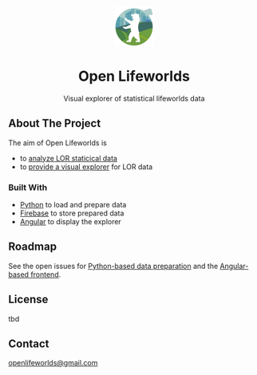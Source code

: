 <br />
<p align="center">
  <a href="https://github.com/open-lifeworlds">
    <img src="./logo.png" alt="Logo" width="80" height="80">
  </a>

  <h1 align="center">Open Lifeworlds</h1>

  <p align="center">
    Visual explorer of statistical lifeworlds data
  </p>
</p>

## About The Project

The aim of Open Lifeworlds is
* to [analyze LOR staticical data](https://github.com/open-lifeworlds/open-lifeworlds-data)
* to [provide a visual explorer](https://github.com/open-lifeworlds/open-lifeworlds-frontend) for LOR data

### Built With

* [Python](https://www.python.org/) to load and prepare data
* [Firebase](https://firebase.google.com/) to store prepared data
* [Angular](https://firebase.google.com/) to display the explorer

## Roadmap

See the open issues for [Python-based data preparation](https://github.com/open-lifeworlds/open-lifeworlds-data/issues) and the [Angular-based frontend](https://github.com/open-lifeworlds/open-lifeworlds-frontend/issues).

## License

tbd

## Contact

openlifeworlds@gmail.com
